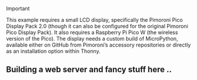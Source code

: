 
> [!IMPORTANT]  
> This example requires a small LCD display, specifically the Pimoroni Pico Display Pack 2.0 (though it can also be configured for the original Pimoroni Pico Display Pack). It also requires a Raspberry Pi Pico W (the wireless version of the Pico). The display needs a custom build of MicroPython, available either on GitHub from Pimoroni’s accessory repositories or directly as an installation option within Thonny.

## Building a web server and fancy stuff here ..



